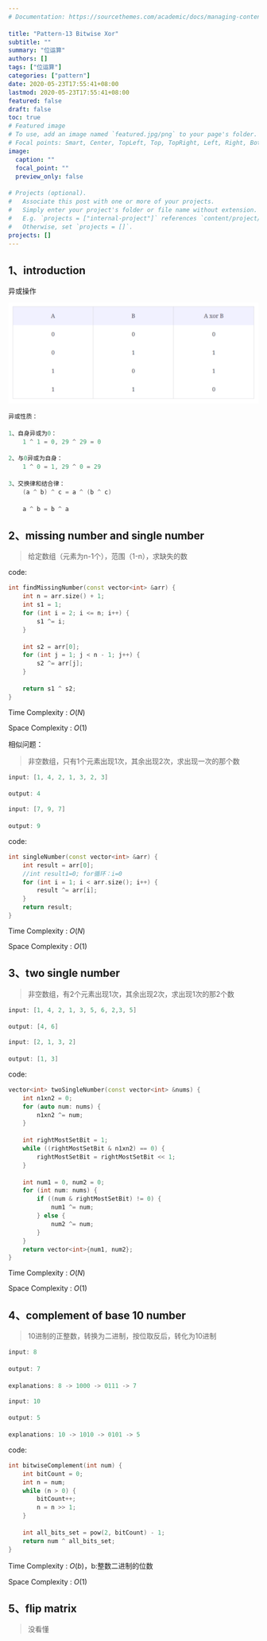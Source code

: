 ```yaml
---
# Documentation: https://sourcethemes.com/academic/docs/managing-content/

title: "Pattern-13 Bitwise Xor"
subtitle: ""
summary: "位运算"
authors: []
tags: ["位运算"]
categories: ["pattern"]
date: 2020-05-23T17:55:41+08:00
lastmod: 2020-05-23T17:55:41+08:00
featured: false
draft: false
toc: true
# Featured image
# To use, add an image named `featured.jpg/png` to your page's folder.
# Focal points: Smart, Center, TopLeft, Top, TopRight, Left, Right, BottomLeft, Bottom, BottomRight.
image:
  caption: ""
  focal_point: ""
  preview_only: false

# Projects (optional).
#   Associate this post with one or more of your projects.
#   Simply enter your project's folder or file name without extension.
#   E.g. `projects = ["internal-project"]` references `content/project/deep-learning/index.md`.
#   Otherwise, set `projects = []`.
projects: []
---
```


## 1、introduction

异或操作

![](./1-1.png)

```c++
异或性质：
    
1、自身异或为0：
    1 ^ 1 = 0, 29 ^ 29 = 0
 
2、与0异或为自身：
    1 ^ 0 = 1, 29 ^ 0 = 29  
    
3、交换律和结合律：
    (a ^ b) ^ c = a ^ (b ^ c)
    
    a ^ b = b ^ a
```



## 2、missing number and single number

>给定数组（元素为n-1个），范围（1-n），求缺失的数

code:

```c++
int findMissingNumber(const vector<int> &arr) {
    int n = arr.size() + 1;
    int s1 = 1;
    for (int i = 2; i <= n; i++) {
        s1 ^= i;
    }

    int s2 = arr[0];
    for (int j = 1; j < n - 1; j++) {
        s2 ^= arr[j];
    }

    return s1 ^ s2;
}
```

Time Complexity : *O*(*N*)

Space Complexity : *O*(1)

相似问题：

> 非空数组，只有1个元素出现1次，其余出现2次，求出现一次的那个数

```c++
input: [1, 4, 2, 1, 3, 2, 3]

output: 4
```

```c++
input: [7, 9, 7]

output: 9
```

code:

```c++
int singleNumber(const vector<int> &arr) {
    int result = arr[0];
    //int result1=0; for循环：i=0
    for (int i = 1; i < arr.size(); i++) {
        result ^= arr[i];
    }
    return result;
}
```

Time Complexity : *O*(*N*)

Space Complexity : *O*(1)

## 3、two single number

> 非空数组，有2个元素出现1次，其余出现2次，求出现1次的那2个数

```c++
input: [1, 4, 2, 1, 3, 5, 6, 2,3, 5]

output: [4, 6]
```

```c++
input: [2, 1, 3, 2]

output: [1, 3]
```

code:

```c++
vector<int> twoSingleNumber(const vector<int> &nums) {
    int n1xn2 = 0;
    for (auto num: nums) {
        n1xn2 ^= num;
    }

    int rightMostSetBit = 1;
    while ((rightMostSetBit & n1xn2) == 0) {
        rightMostSetBit = rightMostSetBit << 1;
    }

    int num1 = 0, num2 = 0;
    for (int num: nums) {
        if ((num & rightMostSetBit) != 0) {
            num1 ^= num;
        } else {
            num2 ^= num;
        }
    }
    return vector<int>{num1, num2};
}
```

Time Complexity : *O*(*N*)

Space Complexity : *O*(1)

## 4、complement of base 10 number

> 10进制的正整数，转换为二进制，按位取反后，转化为10进制

```c++
input: 8

output: 7
    
explanations: 8 -> 1000 -> 0111 -> 7
```

```c++
input: 10

output: 5
    
explanations: 10 -> 1010 -> 0101 -> 5
```

code:

```c++
int bitwiseComplement(int num) {
    int bitCount = 0;
    int n = num;
    while (n > 0) {
        bitCount++;
        n = n >> 1;
    }

    int all_bits_set = pow(2, bitCount) - 1;
    return num ^ all_bits_set;
}
```

Time Complexity : *O*(*b*)，b:整数二进制的位数

Space Complexity : *O*(1)

## 5、flip matrix

> 没看懂